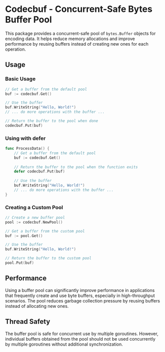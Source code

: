 # Codecbuf - Concurrent-Safe Bytes Buffer Pool

This package provides a concurrent-safe pool of `bytes.Buffer` objects for encoding data. It helps reduce memory allocations and improve performance by reusing buffers instead of creating new ones for each operation.

## Usage

### Basic Usage

```go
// Get a buffer from the default pool
buf := codecbuf.Get()

// Use the buffer
buf.WriteString("Hello, World!")
// ... do more operations with the buffer ...

// Return the buffer to the pool when done
codecbuf.Put(buf)
```

### Using with defer

```go
func ProcessData() {
    // Get a buffer from the default pool
    buf := codecbuf.Get()
    
    // Return the buffer to the pool when the function exits
    defer codecbuf.Put(buf)
    
    // Use the buffer
    buf.WriteString("Hello, World!")
    // ... do more operations with the buffer ...
}
```

### Creating a Custom Pool

```go
// Create a new buffer pool
pool := codecbuf.NewPool()

// Get a buffer from the custom pool
buf := pool.Get()

// Use the buffer
buf.WriteString("Hello, World!")

// Return the buffer to the custom pool
pool.Put(buf)
```

## Performance

Using a buffer pool can significantly improve performance in applications that frequently create and use byte buffers, especially in high-throughput scenarios. The pool reduces garbage collection pressure by reusing buffers instead of allocating new ones.

## Thread Safety

The buffer pool is safe for concurrent use by multiple goroutines. However, individual buffers obtained from the pool should not be used concurrently by multiple goroutines without additional synchronization.